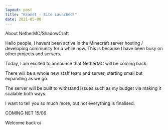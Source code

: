 ```yaml
---
layout: post
title: "Kranet - Site Launched!"
date: 2021-05-08
---
```


About NetherMC/ShadowCraft

Hello people, I havent been active in the Minecraft server hosting / developing community for a while now. This is because I have been busy on other projects and servers.

Today, I am excited to announce that NetherMC will be coming back.

There will be a whole new staff team and server, starting small but expanding as we go. 

The server will be built to withstand issues such as my budget via making it scalable both ways.

I want to tell you so much more, but not everything is finalised.

COMING NET 15/06

Welcome back o/
